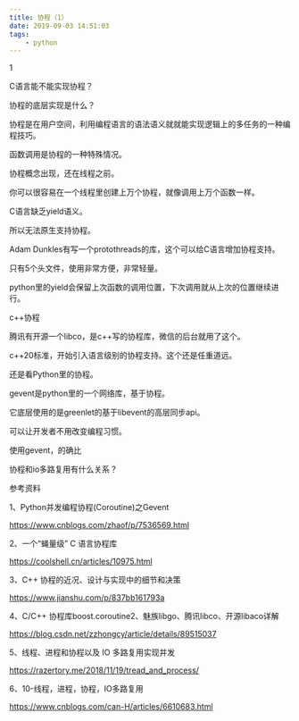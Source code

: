 ```yaml
---
title: 协程（1）
date: 2019-09-03 14:51:03
tags:
	- python
---
```


1

C语言能不能实现协程？

协程的底层实现是什么？

协程是在用户空间，利用编程语言的语法语义就就能实现逻辑上的多任务的一种编程技巧。

函数调用是协程的一种特殊情况。

协程概念出现，还在线程之前。

你可以很容易在一个线程里创建上万个协程，就像调用上万个函数一样。

C语言缺乏yield语义。

所以无法原生支持协程。

Adam Dunkles有写一个protothreads的库，这个可以给C语言增加协程支持。

只有5个头文件，使用非常方便，非常轻量。



python里的yield会保留上次函数的调用位置，下次调用就从上次的位置继续进行。

c++协程

腾讯有开源一个libco，是c++写的协程库，微信的后台就用了这个。

c++20标准，开始引入语言级别的协程支持。这个还是任重道远。



还是看Python里的协程。

gevent是python里的一个网络库，基于协程。

它底层使用的是greenlet的基于libevent的高层同步api。

可以让开发者不用改变编程习惯。

使用gevent，的确比



协程和io多路复用有什么关系？



参考资料

1、Python并发编程协程(Coroutine)之Gevent

https://www.cnblogs.com/zhaof/p/7536569.html

2、一个“蝇量级” C 语言协程库

https://coolshell.cn/articles/10975.html

3、C++ 协程的近况、设计与实现中的细节和决策

https://www.jianshu.com/p/837bb161793a

4、C/C++ 协程库boost.coroutine2、魅族libgo、腾讯libco、开源libaco详解

https://blog.csdn.net/zzhongcy/article/details/89515037

5、线程、进程和协程以及 IO 多路复用实现并发

https://razertory.me/2018/11/19/tread_and_process/

6、10-线程，进程，协程，IO多路复用

https://www.cnblogs.com/can-H/articles/6610683.html